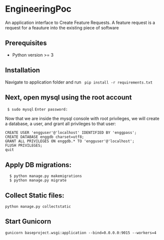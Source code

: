# EngineeringPoc
An application interface to Create Feature Requests. 
A feature request is a request for a feauture into the existing piece of software


Prerequisites
----------------
- Python version >= 3

Installation
-------------
Navigate to application folder and run 
` pip install -r requirements.txt`


Next, open mysql using the root account
---------------------------------------
`
$ sudo mysql`
`
Enter password:
`

Now that we are inside the mysql console with root privileges, we will create a database, a user, and grant all privileges to that user:
```
CREATE USER 'engguser'@'localhost' IDENTIFIED BY 'enggpass';
CREATE DATABASE enggdb charset=utf8;
GRANT ALL PRIVILEGES ON enggdb.* TO 'engguser'@'localhost';
FLUSH PRIVILEGES;
quit
```

Apply DB migrations:
-------------------
```
  $ python manage.py makemigrations
  $ python manage.py migrate
```
Collect Static files:
---------------------
`python manage.py collectstatic`

Start Gunicorn
----------------
`gunicorn baseproject.wsgi:application --bind=0.0.0.0:9015 --workers=4`



